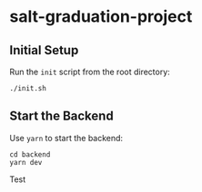 # salt-graduation-project

## Initial Setup

Run the `init` script from the root directory:

    ./init.sh

## Start the Backend

Use `yarn` to start the backend:

    cd backend
    yarn dev

Test